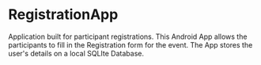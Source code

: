 # RegistrationApp
Application built for participant registrations.
This Android App allows the participants to fill in the Registration form for the event.
The App stores the user's details on a local SQLIte Database.
